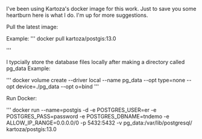 I've been using Kartoza's docker image for this work. Just to save you some heartburn here is what I do. I'm up for more suggestions. 

Pull the latest image: 

Example: 
'''
docker pull kartoza/postgis:13.0  

'''

I typcially store the database files locally after making a directory called pg_data
Example: 

'''
docker volume create --driver local --name pg_data --opt type=none --opt device=./pg_data --opt o=bind
''' 

Run Docker: 

'''
docker run --name=postgis -d -e POSTGRES_USER=er -e POSTGRES_PASS=password -e POSTGRES_DBNAME=tndemo -e ALLOW_IP_RANGE=0.0.0.0/0 -p 5432:5432 -v pg_data:/var/lib/postgresql/ kartoza/postgis:13.0
```
